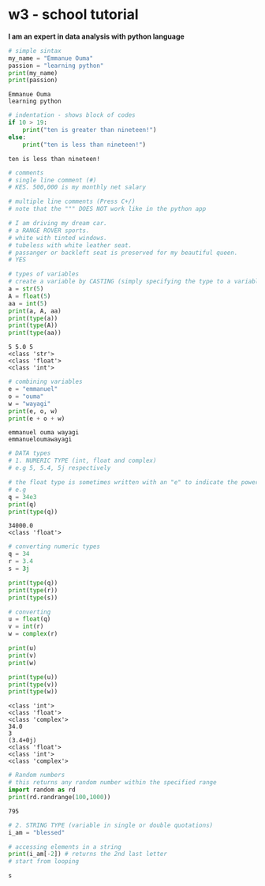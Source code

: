 # w3 - school tutorial 
**I am an expert in data analysis with python language**


```python
# simple sintax
my_name = "Emmanue Ouma"
passion = "learning python"
print(my_name)
print(passion)
```

    Emmanue Ouma
    learning python
    


```python
# indentation - shows block of codes
if 10 > 19:
    print("ten is greater than nineteen!")
else:
    print("ten is less than nineteen!")
```

    ten is less than nineteen!
    


```python
# comments 
# single line comment (#)
# KES. 500,000 is my monthly net salary 

# multiple line comments (Press C+/)
# note that the """ DOES NOT work like in the python app

# I am driving my dream car.
# a RANGE ROVER sports.
# white with tinted windows.
# tubeless with white leather seat.
# passanger or backleft seat is preserved for my beautiful queen.
# YES

```


```python
# types of variables 
# create a variable by CASTING (simply specifying the type to a variable)
a = str(5)
A = float(5)
aa = int(5)
print(a, A, aa)
print(type(a))
print(type(A))
print(type(aa))
```

    5 5.0 5
    <class 'str'>
    <class 'float'>
    <class 'int'>
    


```python
# combining variables
e = "emmanuel"
o = "ouma"
w = "wayagi"
print(e, o, w)
print(e + o + w)
```

    emmanuel ouma wayagi
    emmanueloumawayagi
    


```python
# DATA types
# 1. NUMERIC TYPE (int, float and complex)
# e.g 5, 5.4, 5j respectively 

# the float type is sometimes written with an "e" to indicate the power of 10
# e.g 
q = 34e3
print(q)
print(type(q))
```

    34000.0
    <class 'float'>
    


```python
# converting numeric types
q = 34
r = 3.4
s = 3j

print(type(q))
print(type(r))
print(type(s))

# converting
u = float(q)
v = int(r)
w = complex(r)

print(u)
print(v)
print(w)

print(type(u))
print(type(v))
print(type(w))
```

    <class 'int'>
    <class 'float'>
    <class 'complex'>
    34.0
    3
    (3.4+0j)
    <class 'float'>
    <class 'int'>
    <class 'complex'>
    


```python
# Random numbers
# this returns any random number within the specified range
import random as rd
print(rd.randrange(100,1000))
```

    795
    


```python
# 2. STRING TYPE (variable in single or double quotations)
i_am = "blessed"

# accessing elements in a string 
print(i_am[-2]) # returns the 2nd last letter 
# start from looping 
```

    s
    
